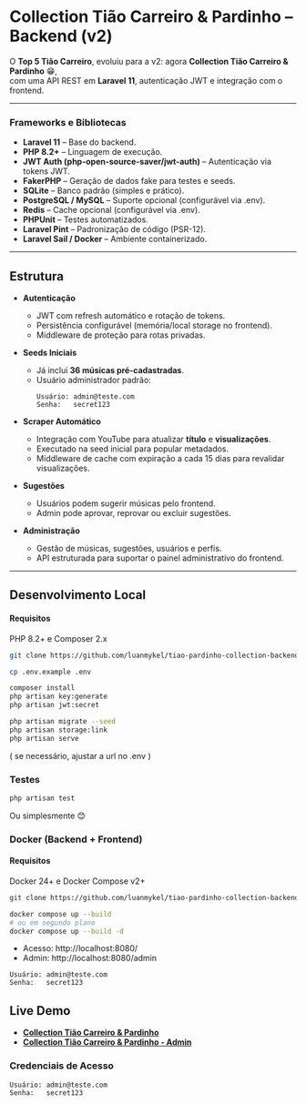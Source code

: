 # Collection Tião Carreiro & Pardinho – Backend (v2)

O **Top 5 Tião Carreiro**, evoluiu para a v2: agora **Collection Tião Carreiro & Pardinho** 😁,  
com uma API REST em **Laravel 11**, autenticação JWT e integração com o frontend.

---

### Frameworks e Bibliotecas

- **Laravel 11** – Base do backend.
- **PHP 8.2+** – Linguagem de execução.
- **JWT Auth (php-open-source-saver/jwt-auth)** – Autenticação via tokens JWT.
- **FakerPHP** – Geração de dados fake para testes e seeds.
- **SQLite** – Banco padrão (simples e prático).
- **PostgreSQL / MySQL** – Suporte opcional (configurável via .env).
- **Redis** – Cache opcional (configurável via .env).
- **PHPUnit** – Testes automatizados.
- **Laravel Pint** – Padronização de código (PSR-12).
- **Laravel Sail / Docker** – Ambiente containerizado.

---

## Estrutura

- **Autenticação**
    - JWT com refresh automático e rotação de tokens.
    - Persistência configurável (memória/local storage no frontend).
    - Middleware de proteção para rotas privadas.

- **Seeds Iniciais**
    - Já inclui **36 músicas pré-cadastradas**.
    - Usuário administrador padrão:
      ```
      Usuário: admin@teste.com
      Senha:   secret123
      ```

- **Scraper Automático**
    - Integração com YouTube para atualizar **título** e **visualizações**.
    - Executado na seed inicial para popular metadados.
    - Middleware de cache com expiração a cada 15 dias para revalidar visualizações.

- **Sugestões**
    - Usuários podem sugerir músicas pelo frontend.
    - Admin pode aprovar, reprovar ou excluir sugestões.

- **Administração**
    - Gestão de músicas, sugestões, usuários e perfis.
    - API estruturada para suportar o painel administrativo do frontend.

---

## Desenvolvimento Local

#### Requisitos
PHP 8.2+ e Composer 2.x

```bash
git clone https://github.com/luanmykel/tiao-pardinho-collection-backend.git

cp .env.example .env

composer install
php artisan key:generate
php artisan jwt:secret

php artisan migrate --seed
php artisan storage:link
php artisan serve
````

( se necessário, ajustar a url no .env )

### Testes

```bash
php artisan test
```

Ou simplesmente 😊

### Docker (Backend + Frontend)

#### Requisitos
Docker 24+ e Docker Compose v2+

```bash
git clone https://github.com/luanmykel/tiao-pardinho-collection-backend.git

docker compose up --build
# ou em segundo plano
docker compose up --build -d
```

- Acesso: http://localhost:8080/
- Admin: http://localhost:8080/admin
````
Usuário: admin@teste.com
Senha:   secret123
````

## Live Demo

- **[Collection Tião Carreiro & Pardinho](https://collection.lmdev.space/)**
- **[Collection Tião Carreiro & Pardinho - Admin](https://collection.lmdev.space/admin)**

### Credenciais de Acesso

```
Usuário: admin@teste.com
Senha:   secret123
```
